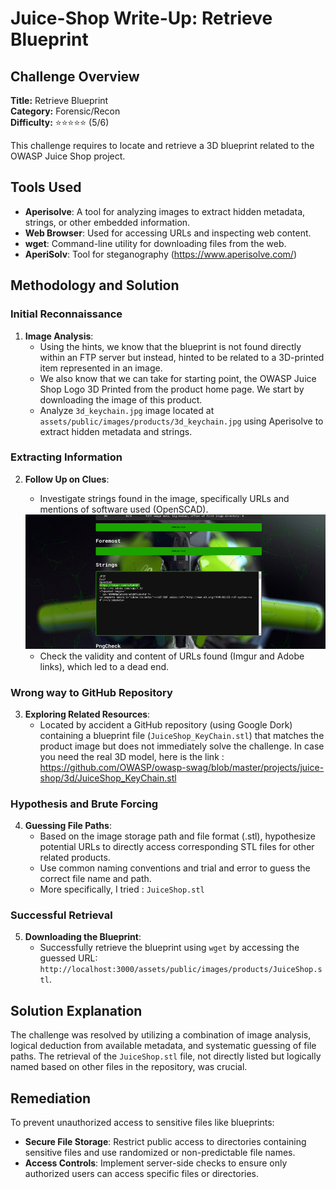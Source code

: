 # Juice-Shop Write-Up: Retrieve Blueprint

## Challenge Overview

**Title:** Retrieve Blueprint\
**Category:** Forensic/Recon\
**Difficulty:** ⭐⭐⭐⭐⭐ (5/6)

This challenge requires to locate and retrieve a 3D blueprint related to the OWASP Juice Shop project. 

## Tools Used

- **Aperisolve**: A tool for analyzing images to extract hidden metadata, strings, or other embedded information.
- **Web Browser**: Used for accessing URLs and inspecting web content.
- **wget**: Command-line utility for downloading files from the web.
- **AperiSolv**: Tool for steganography (https://www.aperisolve.com/)

## Methodology and Solution

### Initial Reconnaissance

1. **Image Analysis**:
   - Using the hints, we know that the blueprint is not found directly within an FTP server but instead, hinted to be related to a 3D-printed item represented in an image.
   - We also know that we can take for starting point, the OWASP Juice Shop Logo 3D Printed from the product home page. We start by downloading the image of this product.
   - Analyze `3d_keychain.jpg` image located at `assets/public/images/products/3d_keychain.jpg` using Aperisolve to extract hidden metadata and strings.

### Extracting Information

2. **Follow Up on Clues**:
   - Investigate strings found in the image, specifically URLs and mentions of software used (OpenSCAD).

   <img src="../assets/difficulty5/retrieve_blueprint_2.png" alt="Aperisolv" width="500px">

   - Check the validity and content of URLs found (Imgur and Adobe links), which led to a dead end.

### Wrong way to GitHub Repository

3. **Exploring Related Resources**:
   - Located by accident a GitHub repository (using Google Dork) containing a blueprint file (`JuiceShop_KeyChain.stl`) that matches the product image but does not immediately solve the challenge. In case you need the real 3D model, here is the link : https://github.com/OWASP/owasp-swag/blob/master/projects/juice-shop/3d/JuiceShop_KeyChain.stl

### Hypothesis and Brute Forcing

4. **Guessing File Paths**:
   - Based on the image storage path and file format (.stl), hypothesize potential URLs to directly access corresponding STL files for other related products.
   - Use common naming conventions and trial and error to guess the correct file name and path.
   - More specifically, I tried : `JuiceShop.stl`

### Successful Retrieval

5. **Downloading the Blueprint**:
   - Successfully retrieve the blueprint using `wget` by accessing the guessed URL: `http://localhost:3000/assets/public/images/products/JuiceShop.stl`.

## Solution Explanation

The challenge was resolved by utilizing a combination of image analysis, logical deduction from available metadata, and systematic guessing of file paths. The retrieval of the `JuiceShop.stl` file, not directly listed but logically named based on other files in the repository, was crucial.

## Remediation

To prevent unauthorized access to sensitive files like blueprints:

- **Secure File Storage**: Restrict public access to directories containing sensitive files and use randomized or non-predictable file names.
- **Access Controls**: Implement server-side checks to ensure only authorized users can access specific files or directories.
